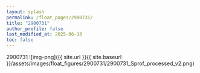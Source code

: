 ```yaml
---
layout: splash
permalink: /float_pages/2900731/
title: "2900731"
author_profile: false
last_modified_at: 2025-06-13
toc: false
---
```

 
2900731
![img-png]({{ site.url }}{{ site.baseurl }}/assets/images/float_figures/2900731/2900731_Sprof_processed_v2.png)